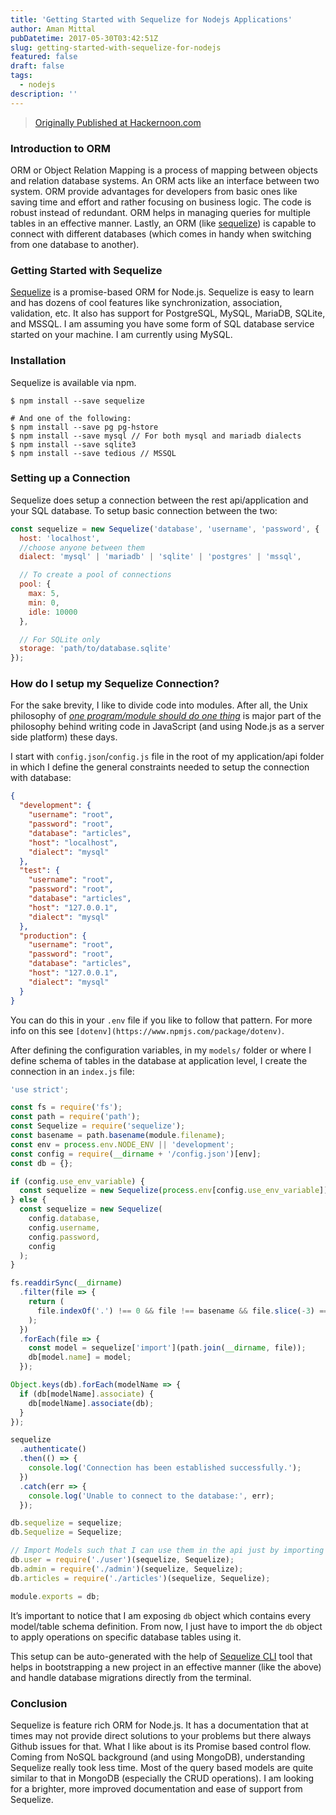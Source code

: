 ```yaml
---
title: 'Getting Started with Sequelize for Nodejs Applications'
author: Aman Mittal
pubDatetime: 2017-05-30T03:42:51Z
slug: getting-started-with-sequelize-for-nodejs
featured: false
draft: false
tags:
  - nodejs
description: ''
---
```


> [Originally Published at Hackernoon.com](https://medium.com/hackernoon/getting-started-with-sequelize-for-nodejs-applications-2854c58ffb8c)

### Introduction to ORM

ORM or Object Relation Mapping is a process of mapping between objects and relation database systems. An ORM acts like an interface between two system. ORM provide advantages for developers from basic ones like saving time and effort and rather focusing on business logic. The code is robust instead of redundant. ORM helps in managing queries for multiple tables in an effective manner. Lastly, an ORM (like [sequelize](http://docs.sequelizejs.com/en/v3/)) is capable to connect with different databases (which comes in handy when switching from one database to another).

### Getting Started with Sequelize

[Sequelize](https://github.com/sequelize/sequelize) is a promise-based ORM for Node.js. Sequelize is easy to learn and has dozens of cool features like synchronization, association, validation, etc. It also has support for PostgreSQL, MySQL, MariaDB, SQLite, and MSSQL. I am assuming you have some form of SQL database service started on your machine. I am currently using MySQL.

### Installation

Sequelize is available via npm.

```shell
$ npm install --save sequelize

# And one of the following:
$ npm install --save pg pg-hstore
$ npm install --save mysql // For both mysql and mariadb dialects
$ npm install --save sqlite3
$ npm install --save tedious // MSSQL
```

### Setting up a Connection

Sequelize does setup a connection between the rest api/application and your SQL database. To setup basic connection between the two:

```js
const sequelize = new Sequelize('database', 'username', 'password', {
  host: 'localhost',
  //choose anyone between them
  dialect: 'mysql' | 'mariadb' | 'sqlite' | 'postgres' | 'mssql',

  // To create a pool of connections
  pool: {
    max: 5,
    min: 0,
    idle: 10000
  },

  // For SQLite only
  storage: 'path/to/database.sqlite'
});
```

### How do I setup my Sequelize Connection?

For the sake brevity, I like to divide code into modules. After all, the Unix philosophy of [_one program/module should do one thing_](https://amandeepmittal.github.io/blog/2017/04/05/The-Node-Way-Philosophy-of-a-Platform/) is major part of the philosophy behind writing code in JavaScript (and using Node.js as a server side platform) these days.

I start with `config.json`/`config.js` file in the root of my application/api folder in which I define the general constraints needed to setup the connection with database:

```json
{
  "development": {
    "username": "root",
    "password": "root",
    "database": "articles",
    "host": "localhost",
    "dialect": "mysql"
  },
  "test": {
    "username": "root",
    "password": "root",
    "database": "articles",
    "host": "127.0.0.1",
    "dialect": "mysql"
  },
  "production": {
    "username": "root",
    "password": "root",
    "database": "articles",
    "host": "127.0.0.1",
    "dialect": "mysql"
  }
}
```

You can do this in your `.env` file if you like to follow that pattern. For more info on this see `[dotenv](https://www.npmjs.com/package/dotenv)`.

After defining the configuration variables, in my `models/` folder or where I define schema of tables in the database at application level, I create the connection in an `index.js` file:

```js
'use strict';

const fs = require('fs');
const path = require('path');
const Sequelize = require('sequelize');
const basename = path.basename(module.filename);
const env = process.env.NODE_ENV || 'development';
const config = require(__dirname + '/config.json')[env];
const db = {};

if (config.use_env_variable) {
  const sequelize = new Sequelize(process.env[config.use_env_variable]);
} else {
  const sequelize = new Sequelize(
    config.database,
    config.username,
    config.password,
    config
  );
}

fs.readdirSync(__dirname)
  .filter(file => {
    return (
      file.indexOf('.') !== 0 && file !== basename && file.slice(-3) === '.js'
    );
  })
  .forEach(file => {
    const model = sequelize['import'](path.join(__dirname, file));
    db[model.name] = model;
  });

Object.keys(db).forEach(modelName => {
  if (db[modelName].associate) {
    db[modelName].associate(db);
  }
});

sequelize
  .authenticate()
  .then(() => {
    console.log('Connection has been established successfully.');
  })
  .catch(err => {
    console.log('Unable to connect to the database:', err);
  });

db.sequelize = sequelize;
db.Sequelize = Sequelize;

// Import Models such that I can use them in the api just by importing 'db'
db.user = require('./user')(sequelize, Sequelize);
db.admin = require('./admin')(sequelize, Sequelize);
db.articles = require('./articles')(sequelize, Sequelize);

module.exports = db;
```

It’s important to notice that I am exposing `db` object which contains every model/table schema definition. From now, I just have to import the `db` object to apply operations on specific database tables using it.

This setup can be auto-generated with the help of [Sequelize CLI](https://github.com/sequelize/cli) tool that helps in bootstrapping a new project in an effective manner (like the above) and handle database migrations directly from the terminal.

### Conclusion

Sequelize is feature rich ORM for Node.js. It has a documentation that at times may not provide direct solutions to your problems but there always Github issues for that. What I like about is its Promise based control flow. Coming from NoSQL background (and using MongoDB), understanding Sequelize really took less time. Most of the query based models are quite similar to that in MongoDB (especially the CRUD operations). I am looking for a brighter, more improved documentation and ease of support from Sequelize.
